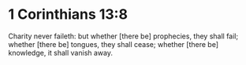 # 1 Corinthians 13:8

Charity never faileth: but whether [there be] prophecies, they shall fail; whether [there be] tongues, they shall cease; whether [there be] knowledge, it shall vanish away.